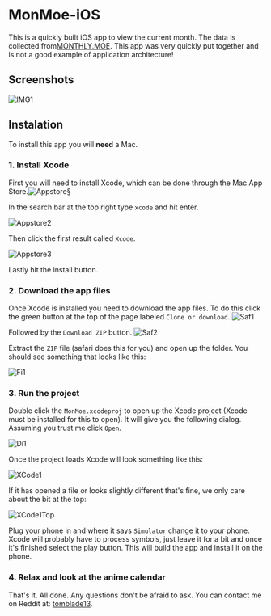 # MonMoe-iOS

This is a quickly built iOS app to view the current month. The data is collected from[MONTHLY.MOE](https://www.monthly.moe/). This app was very quickly put together and is not a good example of application architecture!

## Screenshots

![IMG1](README_FILES/Image.png)

## Instalation

To install this app you will **need** a Mac. 

### 1. Install Xcode

First you will need to install Xcode, which can be done through the Mac App Store.![Appstore§](README_FILES/Appstore1.png)

In the search bar at the top right type `xcode` and hit enter.

![Appstore2](README_FILES/Appstore2.png)

Then click the first result called `Xcode`.

![Appstore3](README_FILES/Appstore3.png)

Lastly hit the install button.

### 2. Download the app files

Once Xcode is installed you need to download the app files. To do this click the green button at the top of the page labeled `Clone or download`.
![Saf1](README_FILES/Saf1.png)

Followed by the `Download ZIP` button.
![Saf2](README_FILES/Saf2.png)



Extract the `ZIP` file (safari does this for you) and open up the folder. You should see something that looks like this: 

![Fi1](README_FILES/Fi1.png)

### 3. Run the project

Double click the `MonMoe.xcodeproj` to open up the Xcode project (Xcode must be installed for this to open). It will give you the following dialog. Assuming you trust me click `Open`.

![Di1](README_FILES/Di1.png)

Once the project loads Xcode will look something like this: 

![XCode1](README_FILES/XCode1.png)

If it has opened a file or looks slightly different that's fine, we only care about the bit at the top: 

![XCode1Top](README_FILES/XCode1Top.png)

Plug your phone in and where it says `Simulator` change it to your phone. Xcode will probably have to process symbols, just leave it for a bit and once it's finished select the play button. This will build the app and install it on the phone. 

### 4. Relax and look at the anime calendar

That's it. All done. Any questions don't be afraid to ask. You can contact me on Reddit at: [tomblade13](https://www.reddit.com/user/tomblade13/).